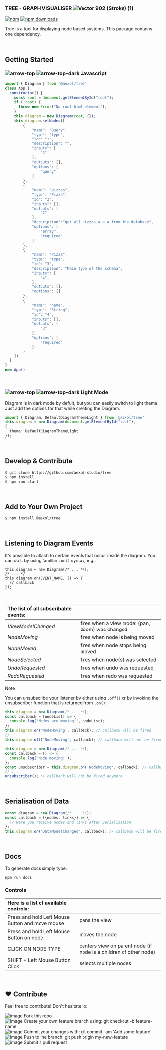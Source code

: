 ### TREE - GRAPH VISUALISER ![Vector 902 (Stroke) (1)](https://github.com/user-attachments/assets/93e38773-7467-4374-a9e8-13387aa5b076)
<!--STRONA WIZUALNA: słowo "Tree" w nagłówku można albo wyboldować, albo napisać wielkimi literami aby bardziej go wyróżnić, szczególnie, że występuje tylko raz i w związku z tym nie obciążyłaby taka zmiana wizualnie - alternatywnie można też napisać wielkimi literami całość tekstu; TREŚĆ MERYTORYCZNA: w zależności od tego, czy chcemy przestrzegać British English, czy American English, zmieni to pisownię słowa "visualiser" - w American English powinno być "visualizer"-->
[![npm](https://img.shields.io/npm/v/@aexol/tree.svg?style=flat-square)](https://www.npmjs.com/package/@aexol/tree) [![npm downloads](https://img.shields.io/npm/dm/@aexol/tree.svg?style=flat-square)](https://www.npmjs.com/package/@aexol/tree)

Tree is a tool for displaying node based systems. <!--TREŚĆ MERYTORYCZNA: "a tool" zamiast "the tool" ponieważ pojawia się po raz pierwszy na stronie-->
This package contains one dependency. <!--STRONA WIZUALNA: można ewentualnie dodać element Markdowna do tej linijki tak, aby podkreślić, że następuje zależność. TREŚĆ MERYTORYCZNA: można dodać źródło, z którego czerpie ta paczka z nazwy albo z załącznika w postaci linku tak, aby użytkownik był o tym poinformowany bez konieczności przenoszenia wzroku na kod--> 

<br />

## Getting Started 
<!--STRONA WIZUALNA: zmiana na formatowanie Pierwsza Litera Wyrazu Pisana Wielką Literą-->


### ![arrow-top](https://github.com/user-attachments/assets/3632196c-f2f8-46a2-9d3d-4a8071ca1908#gh-dark-mode-only) ![arrow-top-dark](https://github.com/user-attachments/assets/496077a7-85a9-44dc-8770-5a248d63886d#gh-light-mode-only) Javascript
```js
import { Diagram } from '@aexol/tree'
class App {
  constructor() {
    const root = document.getElementById("root");
    if (!root) {
      throw new Error("No root html element");
    }
    this.diagram = new Diagram(root, {});
    this.diagram.setNodes([
        {
            "name": "Query",
            "type": "type",
            "id": "1",
            "description": "",
            "inputs": [
                "2"
            ],
            "outputs": [],
            "options": [
                "query"
            ]
        },
        {
            "name": "pizzas",
            "type": "Pizza",
            "id": "2",
            "inputs": [],
            "outputs": [
                "2"
            ],
            "description":"get all pizzas a a a from the database",
            "options": [
                "array",
                "required"
            ]
        },
        {
            "name": "Pizza",
            "type": "type",
            "id": "3",
            "description": "Main type of the schema",
            "inputs": [
                "4",
            ],
            "outputs": [],
            "options": []
        },
        {
            "name": "name",
            "type": "String",
            "id": "4",
            "inputs": [],
            "outputs": [
                "3"
            ],
            "options": [
                "required"
            ]
        }
    ])
  }
}
new App()
```
<br />

### ![arrow-top](https://github.com/user-attachments/assets/3632196c-f2f8-46a2-9d3d-4a8071ca1908#gh-dark-mode-only) ![arrow-top-dark](https://github.com/user-attachments/assets/496077a7-85a9-44dc-8770-5a248d63886d#gh-light-mode-only) Light Mode
<!--STRONA WIZUALNA: zmiana na formatowanie Pierwsza Litera Wyrazu Pisana Wielką Literą-->

Diagram is in dark mode by defult, but you can easily switch to light theme. Just add the options for that while creating the Diagram.

```ts
import { Diagram, DefaultDiagramThemeLight } from '@aexol/tree'
this.diagram = new Diagram(document.getElementById("root"),
{
  theme: DefaultDiagramThemeLight
});
```

<br />

## Develop & Contribute

```sh
$ git clone https://github.com/aexol-studio/tree
$ npm install
$ npm run start
```

<br />

## Add to Your Own Project
<!--STRONA WIZUALNA: zmiana na formatowanie Pierwsza Litera Wyrazu Pisana Wielką Literą-->
<!--TREŚĆ MERYTORYCZNA: dodano "own"-->

```sh
$ npm install @aexol/tree
```

<br />

## Listening to Diagram Events
<!--STRONA WIZUALNA: zmiana na formatowanie Pierwsza Litera Wyrazu Pisana Wielką Literą-->

It's possible to attach <!--attach what?--> to certain events that occur inside the diagram.
You can do it by using familiar `.on()` syntax, e.g.:

```
this.diagram = new Diagram(/* ... */);
/* ... */
this.diagram.on(EVENT_NAME, () => {
  // callback
});
```
<br />

| The list of all subscribable events: ||
|:---|---|
| *ViewModelChanged* | fires when a view model (pan, zoom) was changed |
| *NodeMoving* | fires when node is being moved |
| *NodeMoved* | fires when node stops being moved |
| *NodeSelected* | fires when node(s) was selected |
| *UndoRequested* | fires when undo was requested |
| *RedoRequested* | fires when redo was requested |

> [!NOTE]
> You can unsubscribe your listener by either using `.off()` or by invoking the unsubscriber function that is returned from `.on()`:

```js
this.diagram = new Diagram(/* ... */);
const callback = (nodeList) => {
  console.log('Nodes are moving!', nodeList);
};
this.diagram.on('NodeMoving', callback); // callback will be fired
// ...
this.diagram.off('NodeMoving', callback); // callback will not be fired anymore
```

```js
this.diagram = new Diagram(/* ... */);
const callback = () => {
  console.log('node moving!');
};
const unsubscriber = this.diagram.on('NodeMoving', callback); // callback will be fired
// ...
unsubscriber(); // callback will not be fired anymore
```

<br />

## Serialisation of Data
<!--STRONA WIZUALNA: zmiana na formatowanie Pierwsza Litera Wyrazu Pisana Wielką Literą-->
<!--TREŚĆ MERYTORYCZNA: w zależności od tego, czy chcemy przestrzegać British English, czy American English, zmieni to pisownię słowa "serialisation" - w American English powinno być "serialization", American English w przypadku tego słowa jest też bardziej powszechny-->

```js
const diagram = new Diagram(/* ... */);
const callback = ({nodes, links}) => {
  // Here you receive nodes and links after Serialisation
};
this.diagram.on('DataModelChanged', callback); // callback will be fired

```

<br />

## Docs

To generate docs <!--what docs, does it need clarification?--> simply type:
```
npm run docs
```

### Controls

|Here is a list of available controls: ||
|:---|---|
| Press and hold Left Mouse Button and move mouse | pans the view |
| Press and hold Left Mouse Button on node | moves the node |
| CLICK ON NODE TYPE | centers view on parent node (if node is a children of other node) |
| SHIFT + Left Mouse Button Click | selects multiple nodes |

<br />

## ♥️ Contribute

Feel free to contribute! Don't hesitate to:

![image](https://github.com/user-attachments/assets/5d17dc11-7235-461f-9947-3a60b834e6d0) Fork this repo\
![image](https://github.com/user-attachments/assets/8876851b-8be8-4b28-af3f-6a71c84ec653) Create your own feature branch using: git checkout -b feature-name\
![image](https://github.com/user-attachments/assets/23b199b7-0683-431a-8521-59bd6fce10e7) Commit your changes with: git commit -am 'Add some feature'\
![image](https://github.com/user-attachments/assets/dddea651-ad8e-4377-9d41-95228d434154) Push to the branch: git push origin my-new-feature\
![image](https://github.com/user-attachments/assets/6ae8a223-b84e-4ec0-bb5a-2096b4912fa1) Submit a pull request

<!-- ALTERNATIVE ARROW COLOR: ![arrow-top-blue](https://github.com/user-attachments/assets/db67ff9e-fc13-4e43-a48f-0a9182e8093c)-->
